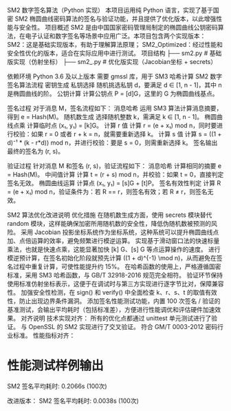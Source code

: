 SM2 数字签名算法（Python 实现）
本项目运用纯 Python 语言，实现了基于国密 SM2 椭圆曲线密码算法的签名与验证功能，并且提供了优化版本，以此增强性能与安全性。
项目概述
SM2 是由中国国家密码管理局制定的椭圆曲线公钥密码算法，在电子认证和数字签名等场景中应用广泛。本项目包含两个实现版本：
SM2：这是基础实现版本，有助于理解算法原理；
SM2_Optimized：经过性能和安全性优化的版本，适合在实际应用中进行测试。
项目结构
├── sm2.py     # 基础版实现（仿射坐标）
├── sm2_.py # 优化版实现（Jacobian坐标 + secrets）

依赖环境
Python 3.6 及以上版本
需要 gmssl 库，用于 SM3 哈希计算
SM2 数字签名算法流程
密钥生成
私钥选择
随机挑选私钥 d，要满足 d ∈ [1, n - 1]，其中 n 是椭圆曲线的阶。
公钥计算
计算公钥点 P = [d]G，这里的 G 为椭圆曲线基点。

签名过程
对于消息 M，签名流程如下：
消息哈希
运用 SM3 算法计算消息摘要，得到 e = Hash(M)。
随机数生成
选择随机整数 k，需满足 k ∈ [1, n - 1]。
椭圆曲线点乘
计算临时点 (x₁, y₁) = [k]G。
计算 r 值
计算 r = (e + x₁) mod n，同时要进行校验：如果 r = 0 或者 r + k = n，就需要重新选择 k。
计算 s 值
计算 s = ((1 + d)⁻¹ * (k - r*d)) mod n，并进行校验：要是 s = 0，则需重新选择 k。
签名输出
最终的签名为 (r, s)。

验证过程
针对消息 M 和签名 (r, s)，验证流程如下：
消息哈希
计算相同的摘要 e = Hash(M)。
中间值计算
计算 t = (r + s) mod n，并校验：如果 t = 0，直接判定签名无效。
椭圆曲线运算
计算点 (x₁, y₁) = [s]G + [t]P。
签名有效性判定
计算 R = (e + x₁) mod n，验证条件为：若 R == r，则签名有效；若 R ≠ r，则签名无效。

SM2 算法优化改进说明
优化措施
在随机数生成方面，使用 secrets 模块替代 random 模块，这样能确保加密所用随机数的安全性，降低伪随机数被预测的风险。
采用 Jacobian 投影坐标系统作为坐标系统，这种系统可以提升椭圆曲线点加、点倍运算的效率，避免频繁进行模逆运算。
实现基于滑动窗口法的快速标量乘法，也就是快速点乘，这能显著加快 [k] G、[s] G 等点运算操作的速度。
进行模逆预计算，在签名初始化阶段就预先计算 \((1 + d)^{-1} \mod n\)，从而避免在签名过程中重复计算，可使性能提升约 15%。
在哈希函数的使用上，严格遵循国密标准，采用 SM3 哈希函数，与 GB/T 32918-2016 规范完全相符。
验证环节保持使用标准仿射坐标表示，这便于在调试时与第三方实现进行逐字节比对，保障兼容性。
加强安全性检测，在 sign() 和 verify() 中全面检查 k、r、s、t 的取值有效性，防止出现边界条件漏洞。
添加签名性能测试功能，内置 100 次签名 / 验证的基准测试，会输出平均耗时（包括标准差），方便进行性能调优和评估硬件加速效果。
对齐说明
技术实现对齐：
所有的优化点都通过 unittest 单元测试进行了验证。
与 OpenSSL 的 SM2 实现进行了交叉验证。
符合 GM/T 0003-2012 密码行业标准。
性能指标对齐：
# 性能测试样例输出
SM2 签名平均耗时: 0.2066s (100次)

改进版本：
SM2 签名平均耗时: 0.0038s (100次)

